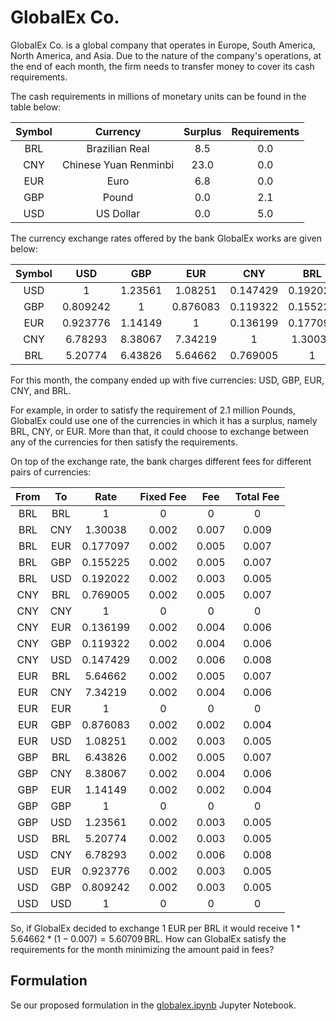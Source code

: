 # GlobalEx Co.

GlobalEx Co. is a global company that operates in Europe, South America, North America, and Asia. Due to the nature of the company's operations, at the end of each month, the firm needs to transfer money to cover its cash requirements.

The cash requirements in millions of monetary units can be found in the table below:

| Symbol |       Currency        | Surplus | Requirements |
| :----: | :-------------------: | :-----: | :----------: |
|  BRL   |    Brazilian Real     |   8.5   |     0.0      |
|  CNY   | Chinese Yuan Renminbi |  23.0   |     0.0      |
|  EUR   |         Euro          |   6.8   |     0.0      |
|  GBP   |         Pound         |   0.0   |     2.1      |
|  USD   |       US Dollar       |   0.0   |     5.0      |

The currency exchange rates offered by the bank GlobalEx works are given below:

| Symbol |   USD    |   GBP   |   EUR    |   CNY    |   BRL    |
| :----: | :------: | :-----: | :------: | :------: | :------: |
|  USD   |    1     | 1.23561 | 1.08251  | 0.147429 | 0.192022 |
|  GBP   | 0.809242 |    1    | 0.876083 | 0.119322 | 0.155225 |
|  EUR   | 0.923776 | 1.14149 |    1     | 0.136199 | 0.177097 |
|  CNY   | 6.78293  | 8.38067 | 7.34219  |    1     | 1.30038  |
|  BRL   | 5.20774  | 6.43826 | 5.64662  | 0.769005 |    1     |

For this month, the company ended up with five currencies: USD, GBP, EUR, CNY, and BRL.

For example, in order to satisfy the requirement of 2.1 million Pounds, GlobalEx could use one of the currencies in which it has a surplus, namely BRL, CNY, or EUR. More than that, it could choose to exchange between any of the currencies for then satisfy the requirements.

On top of the exchange rate, the bank charges different fees for different pairs of currencies:

| From | To  |   Rate   | Fixed Fee |  Fee  | Total Fee |
| :--: | :-: | :------: | :-------: | :---: | :-------: |
| BRL  | BRL |    1     |     0     |   0   |     0     |
| BRL  | CNY | 1.30038  |   0.002   | 0.007 |   0.009   |
| BRL  | EUR | 0.177097 |   0.002   | 0.005 |   0.007   |
| BRL  | GBP | 0.155225 |   0.002   | 0.005 |   0.007   |
| BRL  | USD | 0.192022 |   0.002   | 0.003 |   0.005   |
| CNY  | BRL | 0.769005 |   0.002   | 0.005 |   0.007   |
| CNY  | CNY |    1     |     0     |   0   |     0     |
| CNY  | EUR | 0.136199 |   0.002   | 0.004 |   0.006   |
| CNY  | GBP | 0.119322 |   0.002   | 0.004 |   0.006   |
| CNY  | USD | 0.147429 |   0.002   | 0.006 |   0.008   |
| EUR  | BRL | 5.64662  |   0.002   | 0.005 |   0.007   |
| EUR  | CNY | 7.34219  |   0.002   | 0.004 |   0.006   |
| EUR  | EUR |    1     |     0     |   0   |     0     |
| EUR  | GBP | 0.876083 |   0.002   | 0.002 |   0.004   |
| EUR  | USD | 1.08251  |   0.002   | 0.003 |   0.005   |
| GBP  | BRL | 6.43826  |   0.002   | 0.005 |   0.007   |
| GBP  | CNY | 8.38067  |   0.002   | 0.004 |   0.006   |
| GBP  | EUR | 1.14149  |   0.002   | 0.002 |   0.004   |
| GBP  | GBP |    1     |     0     |   0   |     0     |
| GBP  | USD | 1.23561  |   0.002   | 0.003 |   0.005   |
| USD  | BRL | 5.20774  |   0.002   | 0.003 |   0.005   |
| USD  | CNY | 6.78293  |   0.002   | 0.006 |   0.008   |
| USD  | EUR | 0.923776 |   0.002   | 0.003 |   0.005   |
| USD  | GBP | 0.809242 |   0.002   | 0.003 |   0.005   |
| USD  | USD |    1     |     0     |   0   |     0     |

So, if GlobalEx decided to exchange 1 EUR per BRL it would receive $1 * 5.64662 * (1-0.007) = 5.60709 \, \text{BRL}$.
How can GlobalEx satisfy the requirements for the month minimizing the amount paid in fees?

## Formulation

Se our proposed formulation in the [globalex.ipynb](docs/globalex.ipynb) Jupyter Notebook.
